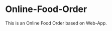 # Online-Food-Order

This is an Online Food Order based on Web-App.


























































































































































































































